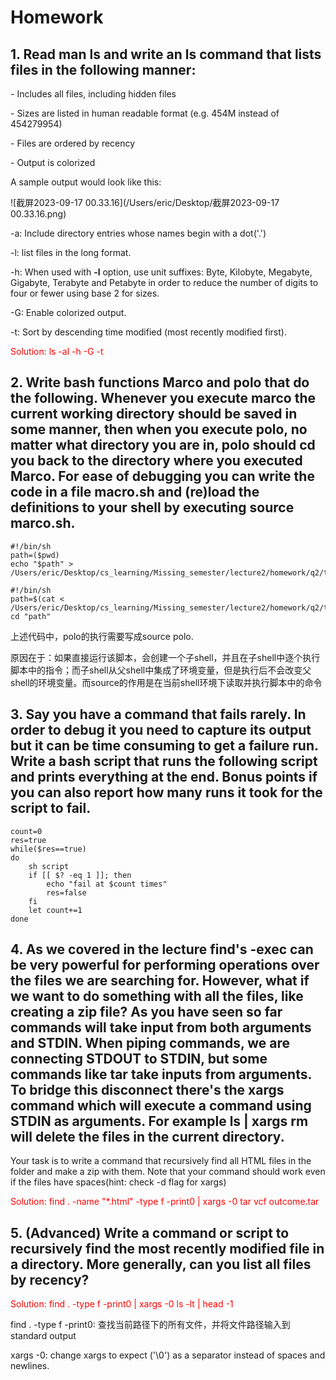 # Homework

## 1. Read man ls and write an ls command that lists files in the following manner:

\- Includes all files, including hidden files

\- Sizes are listed in human readable format (e.g. 454M instead of 454279954)

\- Files are ordered by recency

\- Output is colorized

A sample output would look like this:

![截屏2023-09-17 00.33.16](/Users/eric/Desktop/截屏2023-09-17 00.33.16.png)

-a: Include directory entries whose names begin with a dot('.')

-l: list files in the long format. 

-h: When used with **-l** option, use unit suffixes: Byte, Kilobyte, Megabyte, Gigabyte, Terabyte and Petabyte in order to reduce the number of digits to four or fewer using base 2 for sizes.

-G: Enable colorized output. 

-t: Sort by descending time modified (most recently modified first).

<p style="color:red">Solution: ls -al -h -G -t</p>

## 2. Write bash functions Marco and polo that do the following. Whenever you execute marco the current working directory should be saved in some manner, then when you execute polo, no matter what directory you are in, polo should cd you back to the directory where you executed Marco. For ease of debugging you can write the code in a file macro.sh and (re)load the definitions to your shell by executing source marco.sh.

```shell
#!/bin/sh
path=($pwd)
echo "$path" > /Users/eric/Desktop/cs_learning/Missing_semester/lecture2/homework/q2/tmp_dir.txt
```

```shell
#!/bin/sh
path=$(cat < /Users/eric/Desktop/cs_learning/Missing_semester/lecture2/homework/q2/tmp_dir.txt)
cd "path"
```

上述代码中，polo的执行需要写成source polo.

原因在于：如果直接运行该脚本，会创建一个子shell，并且在子shell中逐个执行脚本中的指令；而子shell从父shell中集成了环境变量，但是执行后不会改变父shell的环境变量。而source的作用是在当前shell环境下读取并执行脚本中的命令

## 3. Say you have a command that fails rarely. In order to debug it you need to capture its output but it can be time consuming to get a failure run. Write a bash script that runs the following script and prints everything at the end. Bonus points if you can also report how many runs it took for the script to fail.

```shell
count=0
res=true
while($res==true)
do
	sh script
	if [[ $? -eq 1 ]]; then
		echo "fail at $count times"
		res=false
	fi
	let count+=1
done
```

## 4. As we covered in the lecture find's -exec can be very powerful for performing operations over the files we are searching for. However, what if we want to do something with all the files, like creating a zip file? As you have seen so far commands will take input from both arguments and STDIN. When piping commands, we are connecting STDOUT to STDIN, but some commands like tar take inputs from arguments. To bridge this disconnect there's the xargs command which will execute a command using STDIN as arguments. For example ls | xargs rm will delete the files in the current directory.

Your task is to write a command that recursively find all HTML files in the folder and make a zip with them. Note that your command should work even if the files have spaces(hint: check -d flag for xargs)

<p style="color: red">Solution: find . -name "*.html" -type f -print0 | xargs -0 tar vcf outcome.tar</p>

## 5. (Advanced) Write a command or script to recursively find the most recently modified file in a directory. More generally, can you list all files by recency? 

<p style="color:red">Solution: find . -type f -print0 | xargs -0 ls -lt | head -1</p>

find . -type f -print0: 查找当前路径下的所有文件，并将文件路径输入到standard output

xargs -0: change xargs to expect ('\0') as a separator instead of spaces and newlines.

 

